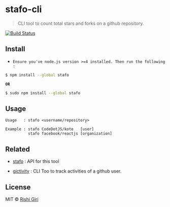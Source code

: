 # stafo-cli 

> CLI tool to count total stars and forks on a github repository.

[![Build Status](https://travis-ci.org/CodeDotJS/stafo.svg?branch=master)](https://travis-ci.org/CodeDotJS/stafo)

## Install

- `Ensure you've node.js version >=4 installed. Then run the following :`

```sh
$ npm install --global stafo
```
__`OR`__
```sh
$ sudo npm install --global stafo
```

## Usage

```
Usage   : stafo <username/repository>

Example : stafo CodeDotJS/kote   [user]
          stafo facebook/reactjs [organization]
```

## Related

- [stafo](https://github.com/CodeDotJS/stafo) : API for this tool

- [gictivity](https://github.com/CodeDotJS/gictivity-cli) : CLI Too to track activities of a github user.

## License

MIT &copy; [Rishi Giri](http://rishigiri.com)
